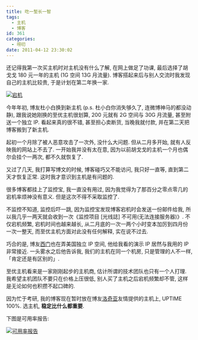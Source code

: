 ```yaml
---
title: 吃一堑长一智
tags:
  - 主机
  - 博客
id: 361
categories:
  - 唠叨
date: 2011-04-12 23:30:02
---
```


还记得我第一次买主机时对主机没有什么了解, 在网上做足了功课, 最后选择了胡戈戈 180 元一年的主机 (1G 空间 13G 月流量). 博客搭起来后与别人交流时我发现自己的主机比较贵, 于是计划在第二年换一家.

[![宕机](//beamnote-img.oss-cn-shanghai.aliyuncs.com/2011/downtime.jpg)](//beamnote-img.oss-cn-shanghai.aliyuncs.com/2011/downtime.jpg)<!-- more -->

今年年初, 博友杜小白换到新主机 (p.s. 杜小白你消失够久了, 连微博神马的都没动静), 跟我说她刚换的至优主机很划算, 200 元就有 2G 空间与 30G 月流量, 甚至附送一个独立 IP. 看起来真的很不错, 甚至担心卖断货, 当晚我就付款, 并在第二天把博客搬到了新主机.

起初一个月除了被人恶意攻击了一次外, 没什么大问题. 但从二月多开始, 就有人反映我的网站上不去了. 一开始我并没有太在意, 因为以前胡戈戈的主机一个月也偶尔会挂个一两次, 都不久就恢复了.

又过了几天, 我打算写博文的时候, 博客碰巧又不能访问, 我只好一直等, 直到第二天才恢复正常. 这时我才意识到主机是有问题的.

很多博客都挂上了监控宝, 我一直没有用过, 因为我觉得为了那百分之零点零几的宕机率烦神没有意义. 但是这次不得不采取监控了.

不监控不知道, 监控后吓一跳, 因为监控宝发现博客宕机时会发送一份邮件给我, 所以我几乎一两天就会收到一次《监控项目 [光线誌] 不可用(无法连接服务器)》. 不仅宕机频繁, 宕机时间也越来越长, 从二月底的一次一两个小时变本加厉到四月份一次一整天, 而至优主机方面对此没有任何解释, 实在说不过去.

巧合的是, 博友[西门](http://ons.me/)也在弄美国独立 IP 空间, 他给我看的演示 IP 居然与我用的 IP 非常接近. 一头雾水之后他告诉我, 我们的主机在同一个机房, 只是管理的人不一样, 「肯定还是有区别的」.

至优主机看来是一家刚刚起步的主机商, 估计所谓的技术团队也只有一个人打理. 我希望主机团队不要只在价格上压很低, 别人买了主机之后宕机频繁却不管, 这样是无论如何也积攒不起口碑的.

因为忙于考研, 我的博客现在暂时放在博友[洛奇亚](http://www.rockia.net/)友情提供的主机上, UPTIME 100%. 选主机, **稳定比什么都重要**.

下图是可用率报告:

[![可用率报告](//beamnote-img.oss-cn-shanghai.aliyuncs.com/2011/uptime-stat.png)](//beamnote-img.oss-cn-shanghai.aliyuncs.com/2011/uptime-stat.png)
